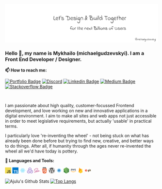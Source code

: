 ![Imgur Image](https://github.com/michaelgudzevskyi/michaelgudzevskyi/blob/main/Group%205.png)

### Hello 👋, my name is Mykhailo (michaelgudzevskyi). I am a Front End Developer / Designer. 

**📫 How to reach me:**
<br />

[![Portfolio Badge](https://img.shields.io/badge/Website-michaelgudzevskyi.com-black)](https://michaelgudzevskyi.com)
[![Discord](https://img.shields.io/discord/591914197219016707.svg?label=&logo=discord&logoColor=ffffff&color=7389D8&labelColor=6A7EC2)](https://discord.gg/MBP4bDw9)
[![Linkedin Badge](https://img.shields.io/badge/-LinkedIn-blue?style=flat-square&logo=Linkedin&logoColor=white&link=https://www.linkedin.com/in/michaelgudzevskyi/)](https://www.linkedin.com/in/michaelgudzevskyi/) 
[![Medium Badge](https://img.shields.io/badge/-Medium-292929?style=flat-square&labelColor=292929&logo=Medium&link=https://medium.com/@michaelgudzevskyi/)](https://medium.com/@michaelgudzevskyi/)
[![Stackoverflow Badge](https://img.shields.io/badge/-Stackoverflow-4CA143?style=flat-square&logo=Stackoverflow&logoColor=white&link=https://stackoverflow.com/story/michaelgudzevskyi?tab=profile)](https://stackoverflow.com/story/michaelgudzevskyi?tab=profile)
 
<br />

I am passionate about high quality, customer-focussed Frontend development, and love working on new and innovative applications in a digital environment. I aim to make all sites and web apps not just accessible in order to meet legislative requirements, but actually 'usable' in practical terms.

I particularly love 're-inventing the wheel' - not being stuck on what has already been done before but trying to find new, creative, and better ways to do things. After all, if humanity through the ages never re-invented the wheel all we'd have today is pottery. 


**🔭 Languages and Tools:**

<code><img height="20" src="https://raw.githubusercontent.com/github/explore/80688e429a7d4ef2fca1e82350fe8e3517d3494d/topics/javascript/javascript.png"></code>
<code><img height="20" src="https://raw.githubusercontent.com/github/explore/80688e429a7d4ef2fca1e82350fe8e3517d3494d/topics/typescript/typescript.png"></code>
<code><img height="20" src="https://raw.githubusercontent.com/github/explore/80688e429a7d4ef2fca1e82350fe8e3517d3494d/topics/react/react.png"></code>
<code><img height="20" src="https://raw.githubusercontent.com/github/explore/80688e429a7d4ef2fca1e82350fe8e3517d3494d/topics/redux/redux.png"></code>
<code><img height="20" src="https://raw.githubusercontent.com/github/explore/80688e429a7d4ef2fca1e82350fe8e3517d3494d/topics/sass/sass.png"></code>
<code><img height="20" src="https://raw.githubusercontent.com/github/explore/80688e429a7d4ef2fca1e82350fe8e3517d3494d/topics/html/html.png"></code>
<code><img height="20" src="https://raw.githubusercontent.com/github/explore/80688e429a7d4ef2fca1e82350fe8e3517d3494d/topics/wordpress/wordpress.png"></code>
<code><img height="20" src="https://raw.githubusercontent.com/github/explore/80688e429a7d4ef2fca1e82350fe8e3517d3494d/topics/webpack/webpack.png"></code>
<code><img height="20" src="https://raw.githubusercontent.com/github/explore/80688e429a7d4ef2fca1e82350fe8e3517d3494d/topics/nodejs/nodejs.png"></code>
<code><img height="20" src="https://raw.githubusercontent.com/github/explore/80688e429a7d4ef2fca1e82350fe8e3517d3494d/topics/aws/aws.png"></code>
<code><img height="20" src="https://raw.githubusercontent.com/github/explore/80688e429a7d4ef2fca1e82350fe8e3517d3494d/topics/firebase/firebase.png"></code>
<code><img height="20" src="https://raw.githubusercontent.com/github/explore/80688e429a7d4ef2fca1e82350fe8e3517d3494d/topics/git/git.png"></code>
<br />


 ![Ajulu's Github Stats](https://github-readme-stats.vercel.app/api?username=michaelgudzevskyi&show_icons=true&theme=radical)
[![Top Langs](https://github-readme-stats.vercel.app/api/top-langs/?username=michaelgudzevskyi&layout=compact&show_icons=true&theme=radical)](https://github.com/anuraghazra/github-readme-stats)
